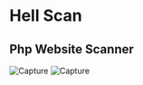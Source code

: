 # Hell Scan
## Php Website Scanner

<img src="https://i.ibb.co/9tkWc08/Capture.jpg" alt="Capture" border="0">
<img src="https://i.ibb.co/n3dccMQ/Capture.jpg" alt="Capture" border="0">
